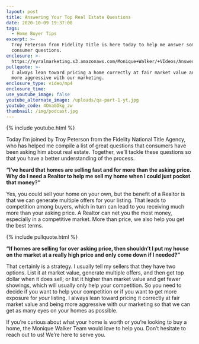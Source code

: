 ```yaml
---
layout: post
title: Answering Your Top Real Estate Questions
date: 2020-10-09 19:37:00
tags:
  - Home Buyer Tips
excerpt: >-
  Troy Peterson from Fidelity Title is here today to help me answer some great
  consumer questions.
enclosure: >-
  https://vyralmarketing.s3.amazonaws.com/Monique+Walker/+VIdeos/Answering+Your+Top+Real+Estate+Questions.mp4
pullquote: >-
  I always lean toward pricing a home correctly at fair market value and being
  more aggressive with our marketing.
enclosure_type: video/mp4
enclosure_time:
use_youtube_image: false
youtube_alternate_image: /uploads/qa-part-1-yt.jpg
youtube_code: 4OnaGDkg_zw
thumbnail: /img/podcast.jpg
---
```


{% include youtube.html %}

Today I’m joined by Troy Peterson from the Fidelity National Title Agency, who has helped me compile a list of great questions that consumers have been asking him about real estate. Together, we’ll tackle these questions so that you have a better understanding of the process.

**“I’ve heard that homes are selling fast and for more than the asking price. Why do I need a Realtor to help me sell my home when I could just pocket that money?”**

Yes, you could sell your home on your own, but the benefit of a Realtor is that we can generate multiple offers for your listing. That leads to competition among buyers, which in turn can lead to you receiving much more than your asking price. A Realtor can net you the most money, especially in a competitive market. More than price, we also help you get the best terms.

{% include pullquote.html %}

**“If homes are selling for over asking price, then shouldn’t I put my house on the market at a really high price and only come down if I needed?”**

That certainly is a strategy. I usually tell my sellers that they have two options. List it at market value, generate multiple offers, and then get top dollar when it does sell; or list it higher than market value and get fewer showings, which will usually only help your competition. So you need to decide if you want to help your competition or if you want to get more exposure for *your* listing. I always lean toward pricing it correctly at fair market value and being more aggressive with our marketing so that we can get as many eyes on your homes as possible.

If you’re curious about what your home is worth or you’re looking to buy a home, the Monique Walker Team would love to help you. Don’t hesitate to reach out to us\! We’re here to serve you.

